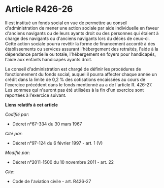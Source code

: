 # Article R426-26

Il est institué un fonds social en vue de permettre au conseil d'administration de mener une action sociale par aide
individuelle en faveur d'anciens navigants ou de leurs ayants droit ou des personnes qui étaient à charge des navigants ou
d'anciens navigants lors du décès de ceux-ci. Cette action sociale pourra revêtir la forme de financement accordé à des
établissements ou services assurant l'hébergement des retraités, l'aide à la dépendance partielle ou totale, l'hébergement en
foyers pour handicapés, l'aide aux enfants handicapés ayants droit. 

Le conseil d'administration est chargé de définir les procédures de fonctionnement du fonds social, auquel il pourra affecter
chaque année un crédit dans la limite de 0,2 % des cotisations encaissées au cours de l'exercice précédent dans le fonds
mentionné au a de l'article R. 426-27. Les sommes qui n'auront pas été utilisées à la fin d'un exercice sont reportées à
l'exercice suivant.

**Liens relatifs à cet article**

_Codifié par_:

  - Décret n°67-334 du 30 mars 1967

_Cité par_:

  - Décret n°97-124 du 6 février 1997 - art. 1 (V)

_Modifié par_:

  - Décret n°2011-1500 du 10 novembre 2011 - art. 22

_Cite_:

  - Code de l'aviation civile - art. R426-27
